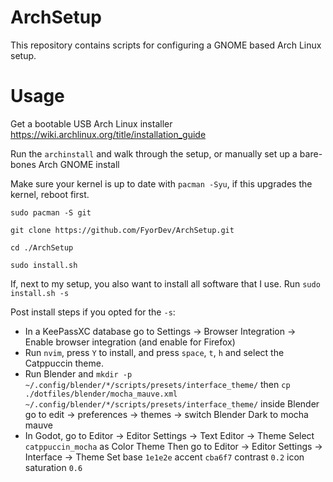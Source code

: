 # ArchSetup

This repository contains scripts for configuring a GNOME based Arch Linux setup.

# Usage

Get a bootable USB Arch Linux installer https://wiki.archlinux.org/title/installation_guide

Run the `archinstall` and walk through the setup, or manually set up a bare-bones Arch GNOME install

Make sure your kernel is up to date with `pacman -Syu`, if this upgrades the kernel, reboot first.

`sudo pacman -S git`

`git clone https://github.com/FyorDev/ArchSetup.git`

`cd ./ArchSetup`

`sudo install.sh`

If, next to my setup, you also want to install all software that I use. Run `sudo install.sh -s`

Post install steps if you opted for the `-s`:

- In a KeePassXC database go to Settings -> Browser Integration -> Enable browser integration (and enable for Firefox)
- Run `nvim`, press `Y` to install, and press `space`, `t`, `h` and select the Catppuccin theme.
- Run Blender and `mkdir -p ~/.config/blender/*/scripts/presets/interface_theme/`
  then `cp ./dotfiles/blender/mocha_mauve.xml ~/.config/blender/*/scripts/presets/interface_theme/`
  inside Blender go to edit -> preferences -> themes -> switch Blender Dark to mocha mauve
- In Godot, go to Editor -> Editor Settings -> Text Editor -> Theme
  Select `catppuccin_mocha` as Color Theme
  Then go to Editor -> Editor Settings -> Interface -> Theme
  Set base `1e1e2e` accent `cba6f7` contrast `0.2` icon saturation `0.6`
